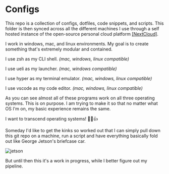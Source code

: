 # Configs

This repo is a collection of configs, dotfiles, code snippets, and scripts. This folder is then synced across all the different machines I use through a self hosted instance of the open-source personal cloud platform [[NextCloud]](https://nextcloud.com/).

I work in windows, mac, and linux environments. My goal is to create something that's extremely modular and contained.

I use zsh as my CLI shell. _(mac, windows, linux compatible)_

I use ueli as my launcher. _(mac, windows compatible)_

I use hyper as my terminal emulator. _(mac, windows, linux compatible)_

I use vscode as my code editor. _(mac, windows, linux compatible)_

As you can see almost all of these programs work on all three operating systems. This is on purpose. I am trying to make it so that no matter what OS I'm on, my basic experience remains the same.

I want to transcend operating systems! 💪🤓👍

Someday I'd like to get the kinks so worked out that I can simply pull down this git repo on a machine, run a script and have everything basically fold out like George Jetson's briefcase car.

![jetson](https://i.giphy.com/media/20Mr9uJLkWfqWDs6Ul/source.gif)

But until then this it's a work in progress, while I better figure out my pipeline.
